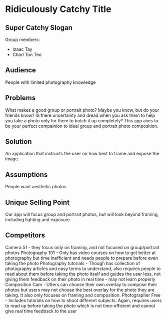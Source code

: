 # Ridiculously Catchy Title
## Super Catchy Slogan

Group members: 
* Izaac Tay
* Charl Ton Teo



## Audience
People with limited photography knowledge

## Problems
What makes a good group or portrait photo? Maybe you know, but do your friends know? IS there uncertainty and dread when you ask them to help you take a photo only for them to botch it up completely? This app aims to be your perfect compainion to ideal group and portrait photo composition. 
## Solution
An application that instructs the user on how best to frame and expose the image. 

## Assumptions
People want aesthetic photos


## Unique Selling Point
Our app will focus group and portrait photos, but will look beyond framing, including lighting and exposure.

## Competitors
Camera 51 - they focus only on framing, and not focused on group/portrait photos
Photography 101 - Only has video courses on how to get better at photography but time inefficient and needs people to prepare before even taking the photo
Photography tutorials - Though has collection of photography articles and easy terms to understand, also requires people to read about them before taking the photo itself and guides the user less, not giving them feedback on their photo in real time - may not learn properly
Composition Cam - USers can choose their own overlay to compose their photos but users may not choose the best overlay for the photo they are taking. It also only focuses on framing and composition.
Photographer Free - Includes tutorials on how to shoot different subjects. Again, requires users to read up before taking the photo which is not time-efficient and cannot give real time feedback to the user

